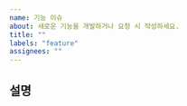 ```yaml
---
name: 기능 이슈
about: 새로운 기능을 개발하거나 요청 시 작성하세요.
title: ""
labels: "feature"
assignees: ""
---
```


## 설명
